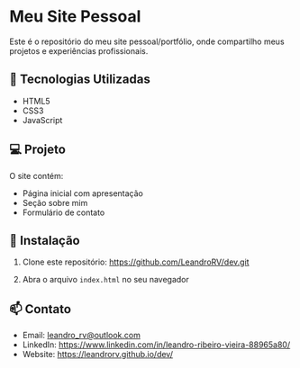 # Meu Site Pessoal

Este é o repositório do meu site pessoal/portfólio, onde compartilho meus projetos e experiências profissionais.

## 🚀 Tecnologias Utilizadas

- HTML5
- CSS3
- JavaScript

## 💻 Projeto

O site contém:
- Página inicial com apresentação
- Seção sobre mim
- Formulário de contato

## 🔧 Instalação

1. Clone este repositório:
https://github.com/LeandroRV/dev.git

2. Abra o arquivo `index.html` no seu navegador

## 📫 Contato

- Email: leandro_rv@outlook.com
- LinkedIn: https://www.linkedin.com/in/leandro-ribeiro-vieira-88965a80/
- Website: https://leandrorv.github.io/dev/